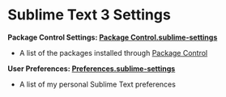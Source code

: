 
Sublime Text 3 Settings
=====================


__Package Control Settings: [Package Control.sublime-settings](https://github.com/Macxim/sublime-text-settings/blob/master/Package%20Control.sublime-settings)__

* A list of the packages installed through [Package Control](http://wbond.net/sublime_packages/package_control)

__User Preferences: [Preferences.sublime-settings](https://github.com/Macxim/sublime-text-settings/blob/master/Preferences.sublime-settings)__

* A list of my personal Sublime Text preferences